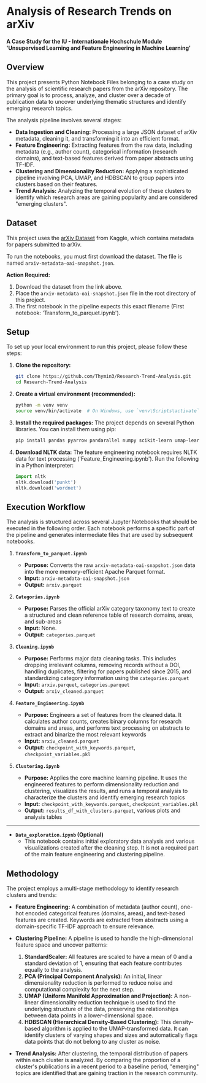 # Analysis of Research Trends on arXiv

**A Case Study for the IU - Internationale Hochschule Module 'Unsupervised Learning and Feature Engineering in Machine Learning'**

## Overview

This project presents Python Notebook Files belonging to a case study on the analysis of scientific research papers from the arXiv repository. The primary goal is to process, analyze, and cluster over a decade of publication data to uncover underlying thematic structures and identify emerging research topics.

The analysis pipeline involves several stages:
*   **Data Ingestion and Cleaning:** Processing a large JSON dataset of arXiv metadata, cleaning it, and transforming it into an efficient format.
*   **Feature Engineering:** Extracting features from the raw data, including metadata (e.g., author count), categorical information (research domains), and text-based features derived from paper abstracts using TF-IDF.
*   **Clustering and Dimensionality Reduction:** Applying a sophisticated pipeline involving PCA, UMAP, and HDBSCAN to group papers into clusters based on their features.
*   **Trend Analysis:** Analyzing the temporal evolution of these clusters to identify which research areas are gaining popularity and are considered "emerging clusters".


## Dataset

This project uses the [arXiv Dataset](https://www.kaggle.com/datasets/Cornell-University/arxiv/versions/165) from Kaggle, which contains metadata for papers submitted to arXiv.

To run the notebooks, you must first download the dataset. The file is named `arxiv-metadata-oai-snapshot.json`.

**Action Required:**
1.  Download the dataset from the link above.
2.  Place the `arxiv-metadata-oai-snapshot.json` file in the root directory of this project.
3.  The first notebook in the pipeline expects this exact filename (First notebook: 'Transform_to_parquet.ipynb').

## Setup

To set up your local environment to run this project, please follow these steps:

1.  **Clone the repository:**
    ```bash
    git clone https://github.com/Thymin3/Research-Trend-Analysis.git
    cd Research-Trend-Analysis
    ```

2.  **Create a virtual environment (recommended):**
    ```bash
    python -m venv venv
    source venv/bin/activate  # On Windows, use `venv\Scripts\activate`
    ```

3.  **Install the required packages:**
    The project depends on several Python libraries. You can install them using pip:
    ```bash
    pip install pandas pyarrow pandarallel numpy scikit-learn umap-learn hdbscan matplotlib seaborn plotly wordcloud nltk inflect
    ```

4.  **Download NLTK data:**
    The feature engineering notebook requires NLTK data for text processing ('Feature_Engineering.ipynb'). Run the following in a Python interpreter:
    ```python
    import nltk
    nltk.download('punkt')
    nltk.download('wordnet')
    ```

## Execution Workflow

The analysis is structured across several Jupyter Notebooks that should be executed in the following order. Each notebook performs a specific part of the pipeline and generates intermediate files that are used by subsequent notebooks.

1.  **`Transform_to_parquet.ipynb`**
    *   **Purpose:** Converts the raw `arxiv-metadata-oai-snapshot.json` data into the more memory-efficient Apache Parquet format.
    *   **Input:** `arxiv-metadata-oai-snapshot.json`
    *   **Output:** `arxiv.parquet`

2.  **`Categories.ipynb`**
    *   **Purpose:** Parses the official arXiv category taxonomy text to create a structured and clean reference table of research domains, areas, and sub-areas
    *   **Input:** None.
    *   **Output:** `categories.parquet`

3.  **`Cleaning.ipynb`**
    *   **Purpose:** Performs major data cleaning tasks. This includes dropping irrelevant columns, removing records without a DOI, handling duplicates, filtering for papers published since 2015, and standardizing category information using the `categories.parquet`
    *   **Input:** `arxiv.parquet`, `categories.parquet`
    *   **Output:** `arxiv_cleaned.parquet`

4.  **`Feature_Engineering.ipynb`**
    *   **Purpose:** Engineers a set of features from the cleaned data. It calculates author counts, creates binary columns for research domains and areas, and performs text processing on abstracts to extract and binarize the most relevant keywords
    *   **Input:** `arxiv_cleaned.parquet`
    *   **Output:** `checkpoint_with_keywords.parquet`, `checkpoint_variables.pkl`

5.  **`Clustering.ipynb`**
    *   **Purpose:** Applies the core machine learning pipeline. It uses the engineered features to perform dimensionality reduction and clustering, visualizes the results, and runs a temporal analysis to characterize the clusters and identify emerging research topics
    *   **Input:** `checkpoint_with_keywords.parquet`, `checkpoint_variables.pkl`
    *   **Output:** `results_df_with_clusters.parquet`, various plots and analysis tables

---
*   **`Data_exploration.ipynb` (Optional)**
    *   This notebook contains initial exploratory data analysis and various visualizations created after the cleaning step. It is not a required part of the main feature engineering and clustering pipeline.

## Methodology

The project employs a multi-stage methodology to identify research clusters and trends:

*   **Feature Engineering:** A combination of metadata (author count), one-hot encoded categorical features (domains, areas), and text-based features are created. Keywords are extracted from abstracts using a domain-specific TF-IDF approach to ensure relevance.

*   **Clustering Pipeline:** A pipeline is used to handle the high-dimensional feature space and uncover patterns:
    1.  **StandardScaler:** All features are scaled to have a mean of 0 and a standard deviation of 1, ensuring that each feature contributes equally to the analysis.
    2.  **PCA (Principal Component Analysis):** An initial, linear dimensionality reduction is performed to reduce noise and computational complexity for the next step.
    3.  **UMAP (Uniform Manifold Approximation and Projection):** A non-linear dimensionality reduction technique is used to find the underlying structure of the data, preserving the relationships between data points in a lower-dimensional space.
    4.  **HDBSCAN (Hierarchical Density-Based Clustering):** This density-based algorithm is applied to the UMAP-transformed data. It can identify clusters of varying shapes and sizes and automatically flags data points that do not belong to any cluster as noise.

*   **Trend Analysis:** After clustering, the temporal distribution of papers within each cluster is analyzed. By comparing the proportion of a cluster's publications in a recent period to a baseline period, "emerging" topics are identified that are gaining traction in the research community.
